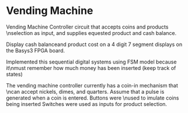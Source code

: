 # Vending Machine
Vending Machine Controller circuit that accepts coins and products \nselection as input, and supplies equested product and cash balance.

Display cash balanceand product cost on a 4 digit 7 segment displays on the Basys3 FPGA board.

Implemented this sequential digital systems using FSM model because it\nmust remember how much money has been inserted (keep track of states)

The vending machine controller currently has a coin-in mechanism that \ncan accept nickels, dimes, and quarters.
Assume that a pulse is generated when a coin is entered. Buttons were \nused to imulate coins being inserted
Switches were used as inputs for product selection.
